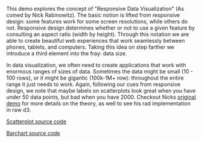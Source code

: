 This demo explores the concept of "Responsive Data Visualization" (As coined by Nick Rabinowitz). The basic notion is lifted from responsive design: some features work for some screen resolutions, while others do not. Responsive design determines whether or not to use a given feature by consulting an aspect ratio (width by height). Through this notation we are able to create beautiful web experiences that work seamlessly between phones, tablets, and computers. Taking this idea on step farther we introduce a third element into the fray: data size.

In data visualization, we often need to create applications that work with enormous ranges of sizes of data. Sometimes the data might be small (10 - 100 rows), or it might be gigantic (100k-1M+ row): throughout the entire range it just needs to work. Again, following our cues from responsive design, we note that maybe labels on scatterplots look great when you have under 50 data points, but bad when you have 2000. Checkout Nicks [original demo](http://nrabinowitz.github.io/rdv/) for more details on the theory, as well to see his rad implementation in raw d3.

[Scatterplot source code](https://github.com/uber/react-vis/blob/master/examples/responsive-vis/responsive-scatterplot.js)

[Barchart source code](https://github.com/uber/react-vis/blob/master/examples/responsive-vis/responsive-bar-chart.js)
